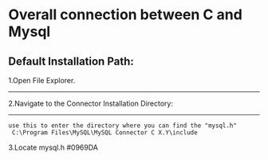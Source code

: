 # Overall connection between C and Mysql
## Default Installation Path:
1.Open File Explorer.<hr>
2.Navigate to the Connector Installation Directory:<hr>
```
use this to enter the directory where you can find the "mysql.h"
 C:\Program Files\MySQL\MySQL Connector C X.Y\include
```
3.Locate mysql.h
#0969DA

